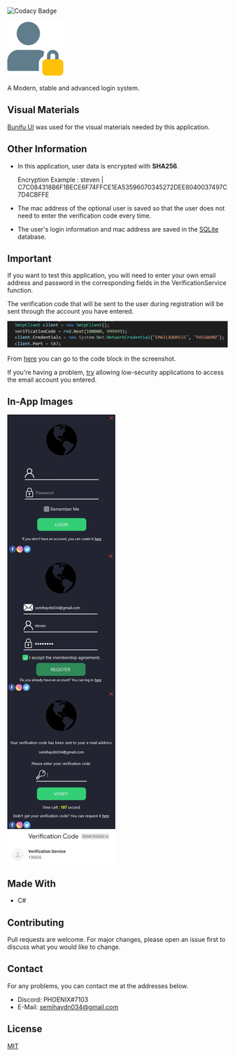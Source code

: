 <!--
*** Semih Aydın 2020
-->
![Codacy Badge](https://app.codacy.com/project/badge/Grade/cc43e3f18bf943969a028f1b239d5799)

![Image1](./Images/in-app/user.png)

A Modern, stable and advanced login system.

## Visual Materials

[Bunifu UI](https://github.com/bunifu-framework) was used for the visual materials needed by this application.

## Other Information

*   In this application, user data is encrypted with **SHA256**.

    Encryption Example : steven | C7C084318B6F1BECE6F74FFCE1EA53596070345272DEE8040037497C7D4CBFFE
  
*   The mac address of the optional user is saved so that the user does not need to enter the verification code every time.

*   The user's login information and mac address are saved in the [SQLite](https://github.com/sqlite/sqlite) database.

## Important

If you want to test this application, you will need to enter your own email address and password in the corresponding fields in the VerificationService function.

The verification code that will be sent to the user during registration will be sent through the account you have entered.

![Important](./Images/in-app/important.png)

From [here](https://github.com/semihaydin0/LoginSystem/blob/main/UserControls/Verification.cs#L28-L65) you can go to the code block in the screenshot.

If you're having a problem, [try](https://www.google.com/settings/security/lesssecureapps) allowing low-security applications to access the email account you entered.

## In-App Images

![Image](./Images/in-app/image.png)

## Made With
*   C#

## Contributing
Pull requests are welcome. For major changes, please open an issue first to discuss what you would like to change.

## Contact
For any problems, you can contact me at the addresses below.
*   Discord: PHOENIX#7103
*   E-Mail: semihaydn034@gmail.com

## License
[MIT](https://choosealicense.com/licenses/mit/)
